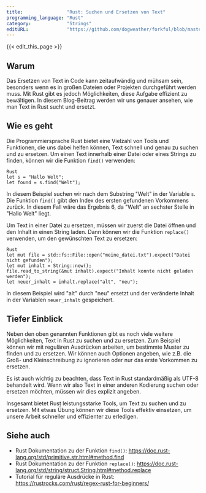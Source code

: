 ```yaml
---
title:                "Rust: Suchen und Ersetzen von Text"
programming_language: "Rust"
category:             "Strings"
editURL:              "https://github.com/dogweather/forkful/blob/master/content/de/rust/searching-and-replacing-text.md"
---
```


{{< edit_this_page >}}

## Warum

Das Ersetzen von Text in Code kann zeitaufwändig und mühsam sein, besonders wenn es in großen Dateien oder Projekten durchgeführt werden muss. Mit Rust gibt es jedoch Möglichkeiten, diese Aufgabe effizient zu bewältigen. In diesem Blog-Beitrag werden wir uns genauer ansehen, wie man Text in Rust sucht und ersetzt.

## Wie es geht

Die Programmiersprache Rust bietet eine Vielzahl von Tools und Funktionen, die uns dabei helfen können, Text schnell und genau zu suchen und zu ersetzen. Um einen Text innerhalb einer Datei oder eines Strings zu finden, können wir die Funktion `find()` verwenden:

```
Rust
let s = "Hallo Welt";
let found = s.find("Welt");
```

In diesem Beispiel suchen wir nach dem Substring "Welt" in der Variable `s`. Die Funktion `find()` gibt den Index des ersten gefundenen Vorkommens zurück. In diesem Fall wäre das Ergebnis 6, da "Welt" an sechster Stelle in "Hallo Welt" liegt.

Um Text in einer Datei zu ersetzen, müssen wir zuerst die Datei öffnen und den Inhalt in einen String laden. Dann können wir die Funktion `replace()` verwenden, um den gewünschten Text zu ersetzen:

```
Rust
let mut file = std::fs::File::open("meine_datei.txt").expect("Datei nicht gefunden");
let mut inhalt = String::new();
file.read_to_string(&mut inhalt).expect("Inhalt konnte nicht geladen werden");
let neuer_inhalt = inhalt.replace("alt", "neu");
```

In diesem Beispiel wird "alt" durch "neu" ersetzt und der veränderte Inhalt in der Variablen `neuer_inhalt` gespeichert.

## Tiefer Einblick

Neben den oben genannten Funktionen gibt es noch viele weitere Möglichkeiten, Text in Rust zu suchen und zu ersetzen. Zum Beispiel können wir mit regulären Ausdrücken arbeiten, um bestimmte Muster zu finden und zu ersetzen. Wir können auch Optionen angeben, wie z.B. die Groß- und Kleinschreibung zu ignorieren oder nur das erste Vorkommen zu ersetzen.

Es ist auch wichtig zu beachten, dass Text in Rust standardmäßig als UTF-8 behandelt wird. Wenn wir also Text in einer anderen Kodierung suchen oder ersetzen möchten, müssen wir dies explizit angeben.

Insgesamt bietet Rust leistungsstarke Tools, um Text zu suchen und zu ersetzen. Mit etwas Übung können wir diese Tools effektiv einsetzen, um unsere Arbeit schneller und effizienter zu erledigen.

## Siehe auch

- Rust Dokumentation zu der Funktion `find()`: https://doc.rust-lang.org/std/primitive.str.html#method.find
- Rust Dokumentation zu der Funktion `replace()`: https://doc.rust-lang.org/std/string/struct.String.html#method.replace
- Tutorial für reguläre Ausdrücke in Rust: https://rustrocks.com/rust/regex-rust-for-beginners/